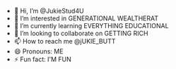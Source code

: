 - 👋 Hi, I’m @JukieStud4U
- 👀 I’m interested in GENERATIONAL WEALTHERAT
- 🌱 I’m currently learning EVERYTHING EDUCATIONAL
- 💞️ I’m looking to collaborate on GETTING RICH
- 📫 How to reach me @jUKIE_BUTT
- 😄 Pronouns: ME
- ⚡ Fun fact: I'M FUN

<!---
JukieStud4U/JukieStud4U is a ✨ special ✨ repository because its `README.md` (this file) appears on your GitHub profile.
You can click the Preview link to take a look at your changes.
--->
